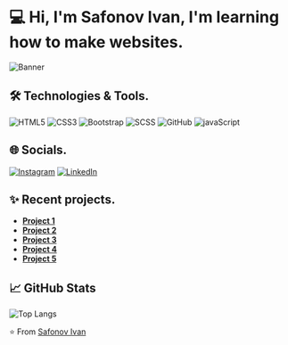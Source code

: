 # 💻 Hi, I'm Safonov Ivan, I'm learning how to make websites.
![Banner](https://sun9-74.userapi.com/impg/I4D5s8d-6nTKjZNjtfTU5fihCs_75IxdHeC96g/s0JoT0FRNKM.jpg?size=850x250&quality=95&sign=e1fc23b3b77589490c8548141098b3fa&type=album)

## 🛠 Technologies & Tools.
![HTML5](https://img.shields.io/badge/-HTML5-E34F26?style=for-the-badge&logo=html5&logoColor=white)
![CSS3](https://img.shields.io/badge/-CSS3-1572B6?style=for-the-badge&logo=css3&logoColor=white)
![Bootstrap](https://img.shields.io/badge/-Bootstrap-7952B3?style=for-the-badge&logo=bootstrap&logoColor=white)
![SCSS](https://img.shields.io/badge/-SCSS-CC6699?style=for-the-badge&logo=sass&logoColor=white)
![GitHub](https://img.shields.io/badge/-GitHub-181717?style=for-the-badge&logo=github&logoColor=white)
![javaScript](https://indosystem.com/wp-content/uploads/2016/01/js-poster.png)



## 🌐 Socials.
[![Instagram](https://img.shields.io/badge/-Instagram-E4405F?style=for-the-badge&logo=instagram&logoColor=white)](https://www.instagram.com/safonov.iv/)
[![LinkedIn](https://img.shields.io/badge/-LinkedIn-0A66C2?style=for-the-badge&logo=linkedin&logoColor=white)](https://www.linkedin.com/in/ivan-safonov-158b64243/)



## ✨ Recent projects.

- **[Project 1](https://safonov-ivan.github.io/Marketing/)** 
- **[Project 2](https://safonov-ivan.github.io/bootstrap-learning-day1/)** 
- **[Project 3](https://safonov-ivan.github.io/learn-card-hover/)**
- **[Project 4](https://safonov-ivan.github.io/infoCountries/)**
- **[Project 5](https://safonov-ivan.github.io/travelDiary/)**

## 📈 GitHub Stats
![Top Langs](https://github-readme-stats.vercel.app/api/top-langs/?username=Safonov-Ivan&layout=compact&theme=radical)


⭐️ From [Safonov Ivan](https://github.com/Safonov-Ivan)
